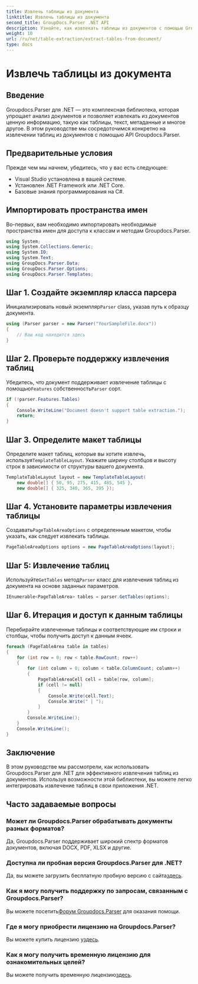 ```yaml
---
title: Извлечь таблицы из документа
linktitle: Извлечь таблицы из документа
second_title: GroupDocs.Parser .NET API
description: Узнайте, как извлекать таблицы из документов с помощью Groupdocs.Parser для .NET. Следуйте инструкциям по интеграции этой функции.
weight: 10
url: /ru/net/table-extraction/extract-tables-from-document/
type: docs
---
```

# Извлечь таблицы из документа

## Введение
Groupdocs.Parser для .NET — это комплексная библиотека, которая упрощает анализ документов и позволяет извлекать из документов ценную информацию, такую как таблицы, текст, метаданные и многое другое. В этом руководстве мы сосредоточимся конкретно на извлечении таблиц из документов с помощью API Groupdocs.Parser.
## Предварительные условия
Прежде чем мы начнем, убедитесь, что у вас есть следующее:
- Visual Studio установлена в вашей системе.
- Установлен .NET Framework или .NET Core.
- Базовые знания программирования на C#.

## Импортировать пространства имен
Во-первых, вам необходимо импортировать необходимые пространства имен для доступа к классам и методам Groupdocs.Parser.
```csharp
using System;
using System.Collections.Generic;
using System.IO;
using System.Text;
using GroupDocs.Parser.Data;
using GroupDocs.Parser.Options;
using GroupDocs.Parser.Templates;
```
## Шаг 1. Создайте экземпляр класса парсера
 Инициализировать новый экземпляр`Parser` class, указав путь к образцу документа.
```csharp
using (Parser parser = new Parser("YourSampleFile.docx"))
{
    // Ваш код находится здесь
}
```
## Шаг 2. Проверьте поддержку извлечения таблиц
 Убедитесь, что документ поддерживает извлечение таблицы с помощью`Features` собственность`Parser` сорт.
```csharp
if (!parser.Features.Tables)
{
    Console.WriteLine("Document doesn't support table extraction.");
    return;
}
```
## Шаг 3. Определите макет таблицы
Определите макет таблиц, которые вы хотите извлечь, используя`TemplateTableLayout`. Укажите ширину столбцов и высоту строк в зависимости от структуры вашего документа.
```csharp
TemplateTableLayout layout = new TemplateTableLayout(
    new double[] { 50, 95, 275, 415, 485, 545 },
    new double[] { 325, 340, 365, 395 });
```
## Шаг 4. Установите параметры извлечения таблицы
 Создавать`PageTableAreaOptions` с определенным макетом, чтобы указать, как следует извлекать таблицы.
```csharp
PageTableAreaOptions options = new PageTableAreaOptions(layout);
```
## Шаг 5: Извлечение таблиц
 Используйте`GetTables` метод`Parser` класс для извлечения таблиц из документа на основе заданных параметров.
```csharp
IEnumerable<PageTableArea> tables = parser.GetTables(options);
```
## Шаг 6. Итерация и доступ к данным таблицы
Перебирайте извлеченные таблицы и соответствующие им строки и столбцы, чтобы получить доступ к данным ячеек.
```csharp
foreach (PageTableArea table in tables)
{
    for (int row = 0; row < table.RowCount; row++)
    {
        for (int column = 0; column < table.ColumnCount; column++)
        {
            PageTableAreaCell cell = table[row, column];
            if (cell != null)
            {
                Console.Write(cell.Text);
                Console.Write(" | ");
            }
        }
        Console.WriteLine();
    }
    Console.WriteLine();
}
```
## Заключение
В этом руководстве мы рассмотрели, как использовать Groupdocs.Parser для .NET для эффективного извлечения таблиц из документов. Используя возможности этой библиотеки, вы можете легко интегрировать извлечение таблиц в свои приложения .NET.

## Часто задаваемые вопросы
### Может ли Groupdocs.Parser обрабатывать документы разных форматов?
Да, Groupdocs.Parser поддерживает широкий спектр форматов документов, включая DOCX, PDF, XLSX и другие.
### Доступна ли пробная версия Groupdocs.Parser для .NET?
 Да, вы можете загрузить бесплатную пробную версию с сайта[здесь](https://releases.groupdocs.com/).
### Как я могу получить поддержку по запросам, связанным с Groupdocs.Parser?
 Вы можете посетить[Форум Groupdocs.Parser](https://forum.groupdocs.com/c/parser/17) для оказания помощи.
### Где я могу приобрести лицензию на Groupdocs.Parser?
 Вы можете купить лицензию у[здесь](https://purchase.groupdocs.com/buy).
### Как я могу получить временную лицензию для ознакомительных целей?
 Вы можете получить временную лицензию[здесь](https://purchase.groupdocs.com/temporary-license/).
